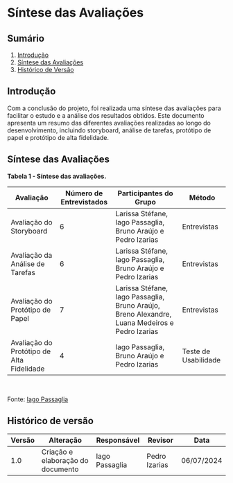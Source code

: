 # Síntese das Avaliações

## Sumário

1. [Introdução](#introdução)
2. [Síntese das Avaliações](#síntese-das-avaliações)
3. [Histórico de Versão](#histórico-de-versão)

## Introdução

Com a conclusão do projeto, foi realizada uma síntese das avaliações para facilitar o estudo e a análise dos resultados obtidos. Este documento apresenta um resumo das diferentes avaliações realizadas ao longo do desenvolvimento, incluindo storyboard, análise de tarefas, protótipo de papel e protótipo de alta fidelidade.

## Síntese das Avaliações

**Tabela 1 - Síntese das avaliações.**

| Avaliação | Número de Entrevistados | Participantes do Grupo             | Método |
|-----------|-------------------------|------------------------------------|--------|
| Avaliação do Storyboard | 6 | Larissa Stéfane, Iago Passaglia, Bruno Araújo e Pedro Izarias | Entrevistas |
| Avaliação da Análise de Tarefas | 6 | Larissa Stéfane, Iago Passaglia, Bruno Araújo e Pedro Izarias | Entrevistas |
| Avaliação do Protótipo de Papel | 7 | Larissa Stéfane, Iago Passaglia, Bruno Araújo, Breno Alexandre, Luana Medeiros e Pedro Izarias | Entrevistas |
| Avaliação do Protótipo de Alta Fidelidade | 4 | Iago Passaglia, Bruno Araújo e Pedro Izarias | Teste de Usabilidade |

<br>

Fonte: [Iago Passaglia](https://github.com/Paxxaglia)


## Histórico de versão

| Versão | Alteração                                                                                                   | Responsável           | Revisor         | Data       |
| ------ | ----------------------------------------------------------------------------------------------------------- | --------------------- | --------------- | ---------- |
| 1.0    | Criação e elaboração do documento                                                                           | Iago Passaglia        | Pedro Izarias | 06/07/2024 |

